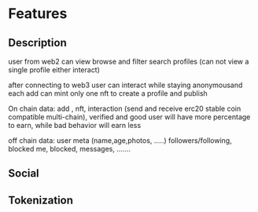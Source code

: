 # Features

## Description

user from web2 can view browse and filter search profiles (can not view a single profile either interact)

after connecting to web3 user can interact while staying anonymousand each add can mint only one nft to create a profile and publish

On chain data: add , nft, interaction (send and receive erc20 stable coin compatible multi-chain), verified and good user will have more  percentage to earn, while bad behavior will earn less 

off chain data: user meta (name,age,photos, .....) followers/following, blocked me, blocked, messages, .......

## Social

## Tokenization
